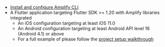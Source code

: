 * [Install and configure Amplify CLI](https://docs.amplify.aws/cli/start/install)
* A Flutter application targeting Flutter SDK >= 1.20 with Amplify libraries integrated
    * An iOS configuration targeting at least iOS 11.0
    * An Android configuration targeting at least Android API level 16 (Android 4.1) or above
    * For a full example of please follow the [project setup walkthrough](~/lib/project-setup/create-application.md)
